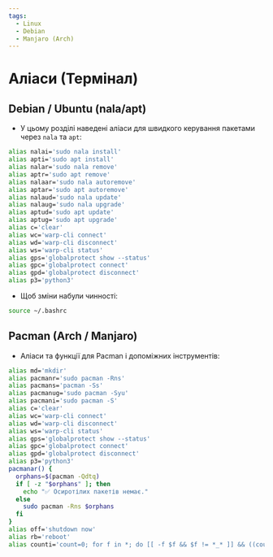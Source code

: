 ```yaml
---
tags:
  - Linux
  - Debian
  - Manjaro (Arch)
---
```


# Аліаси (Термінал)

## Debian / Ubuntu (nala/apt)

- У цьому розділі наведені аліаси для швидкого керування пакетами через `nala` та `apt`:

```bash
alias nalai='sudo nala install'
alias apti='sudo apt install'
alias nalar='sudo nala remove'
alias aptr='sudo apt remove'
alias nalaar='sudo nala autoremove'
alias aptar='sudo apt autoremove'
alias nalaud='sudo nala update'
alias nalaug='sudo nala upgrade'
alias aptud='sudo apt update'
alias aptug='sudo apt upgrade'
alias c='clear'
alias wc='warp-cli connect'
alias wd='warp-cli disconnect'
alias ws='warp-cli status'
alias gps='globalprotect show --status'
alias gpc='globalprotect connect'
alias gpd='globalprotect disconnect'
alias p3='python3'
```

- Щоб зміни набули чинності:
```bash
source ~/.bashrc
```

## Pacman (Arch / Manjaro)
  - Аліаси та функції для Pacman і допоміжних інструментів:
  ```bash
  alias md='mkdir'
  alias pacmanr='sudo pacman -Rns'
  alias pacmans='pacman -Ss'
  alias pacmanug='sudo pacman -Syu'
  alias pacmani='sudo pacman -S'
  alias c='clear'
  alias wc='warp-cli connect'
  alias wd='warp-cli disconnect'
  alias ws='warp-cli status'
  alias gps='globalprotect show --status'
  alias gpc='globalprotect connect'
  alias gpd='globalprotect disconnect'
  alias p3='python3'
  pacmanar() {
    orphans=$(pacman -Qdtq)
    if [ -z "$orphans" ]; then
      echo "✅ Осиротілих пакетів немає."
    else
      sudo pacman -Rns $orphans
    fi
  }
  alias off='shutdown now'
  alias rb='reboot'
  alias counti='count=0; for f in *; do [[ -f $f && $f != *_* ]] && ((count++)); done; echo $count'
  ```